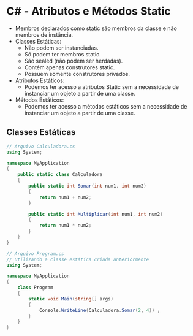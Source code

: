 # C# - Atributos e Métodos Static

- Membros declarados como static são membros da classe e não membros de instância.
- Classes Estáticas:
    - Não podem ser instanciadas.
    - Só podem ter membros static.
    - São sealed (não podem ser herdadas).
    - Contém apenas construtores static.
    - Possuem somente construtores privados.
- Atributos Estáticos:
    - Podemos ter acesso a atributos Static sem a necessidade de instanciar um objeto a partir de uma classe.
- Métodos Estáticos:
    - Podemos ter acesso a métodos estáticos sem a necessidade de instanciar um objeto a partir de uma classe.        

## Classes Estáticas

~~~csharp
// Arquivo Calculadora.cs
using System;

namespace MyApplication
{
    public static class Calculadora
    {
        public static int Somar(int num1, int num2)
        {
            return num1 + num2;
        }

        public static int Multiplicar(int num1, int num2)
        {
            return num1 * num2;
        }
    }
}
~~~

~~~csharp
// Arquivo Program.cs
// Utilizando a classe estática criada anteriormente
using System;

namespace MyApplication
{
    class Program
    {
        static void Main(string[] args)
        {
            Console.WriteLine(Calculadora.Somar(2, 4)) ;
        }
    }
}
~~~

